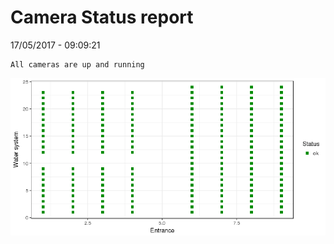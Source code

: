 Camera Status report
================
17/05/2017 - 09:09:21

    All cameras are up and running

![](camreport_files/figure-markdown_github/unnamed-chunk-2-1.png)
